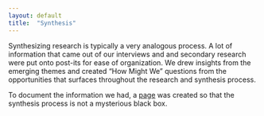 ```yaml
---
layout: default
title:  "Synthesis"
---
```


Synthesizing research is typically a very analogous process. A lot of information that came out of our interviews and and secondary research were put onto post-its for ease of organization. We drew insights from the emerging themes and created “How Might We” questions from the opportunities that surfaces throughout the research and synthesis process.

To document the information we had, a [page](http://www.weiweihsu.com/syrianrefugee/synthesis.html) was created so that the synthesis process is not a mysterious black box.
